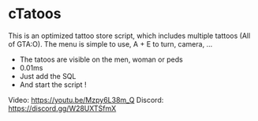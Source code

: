 # cTatoos
This is an optimized tattoo store script, which includes multiple tattoos (All of GTA:O). The menu is simple to use, A + E to turn, camera, ...

- The tatoos are visible on the men, woman or peds
- 0.01ms
- Just add the SQL
- And start the script !

Video: https://youtu.be/Mzpy6L38m_Q
Discord: https://discord.gg/W28UXTSfmX
